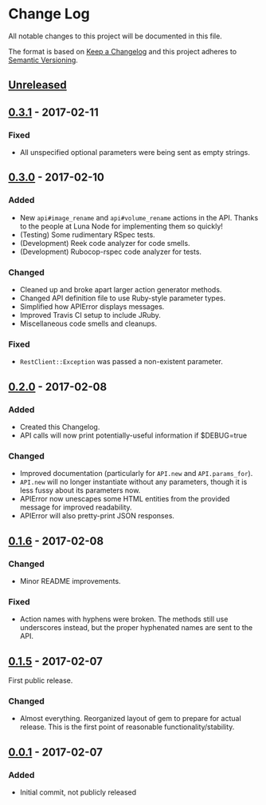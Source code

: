 # Change Log
All notable changes to this project will be documented in this file.

The format is based on [Keep a Changelog](http://keepachangelog.com/)
and this project adheres to [Semantic Versioning](http://semver.org/).

## [Unreleased]

## [0.3.1] - 2017-02-11
### Fixed
- All unspecified optional parameters were being sent as empty strings.

## [0.3.0] - 2017-02-10
### Added
- New `api#image_rename` and `api#volume_rename` actions in the API. Thanks to
  the people at Luna Node for implementing them so quickly!
- (Testing) Some rudimentary RSpec tests.
- (Development) Reek code analyzer for code smells.
- (Development) Rubocop-rspec code analyzer for tests.

### Changed
- Cleaned up and broke apart larger action generator methods.
- Changed API definition file to use Ruby-style parameter types.
- Simplified how APIError displays messages.
- Improved Travis CI setup to include JRuby.
- Miscellaneous code smells and cleanups.

### Fixed
- `RestClient::Exception` was passed a non-existent parameter.

## [0.2.0] - 2017-02-08
### Added
- Created this Changelog.
- API calls will now print potentially-useful information if $DEBUG=true

### Changed
- Improved documentation (particularly for `API.new` and `API.params_for`).
- `API.new` will no longer instantiate without any parameters, though it is less
  fussy about its parameters now.
- APIError now unescapes some HTML entities from the provided message for
improved readability.
- APIError will also pretty-print JSON responses.

## [0.1.6] - 2017-02-08
### Changed
- Minor README improvements.

### Fixed
- Action names with hyphens were broken. The methods still use underscores
instead, but the proper hyphenated names are sent to the API.

## [0.1.5] - 2017-02-07
First public release.

### Changed
- Almost everything. Reorganized layout of gem to prepare for actual release.
This is the first point of reasonable functionality/stability.

## [0.0.1] - 2017-02-07
### Added
- Initial commit, not publicly released

[Unreleased]: https://github.com/nomoon/lunanode/compare/v0.3.1...HEAD
[0.3.1]: https://github.com/nomoon/lunanode/compare/v0.3.0...v0.3.1
[0.3.0]: https://github.com/nomoon/lunanode/compare/v0.2.0...v0.3.0
[0.2.0]: https://github.com/nomoon/lunanode/compare/v0.1.6...v0.2.0
[0.1.6]: https://github.com/nomoon/lunanode/compare/v0.1.5...v0.1.6
[0.1.5]: https://github.com/nomoon/lunanode/compare/v0.0.1...v0.1.5
[0.0.1]: https://github.com/nomoon/lunanode/releases/tag/v0.0.1
